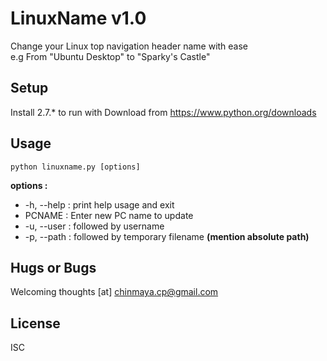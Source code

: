 # LinuxName v1.0
Change your Linux top navigation header name with ease<br />
e.g From "Ubuntu Desktop" to "Sparky's Castle" <br />

## Setup
Install 2.7.* to run with
Download from https://www.python.org/downloads <br />

## Usage
```python linuxname.py [options]``` <br />

**options :**
- -h, --help : print help usage and exit
- PCNAME     : Enter new PC name to update 
- -u, --user : followed by username
- -p, --path : followed by temporary filename **(mention absolute path)**<br />

## Hugs or Bugs
Welcoming thoughts [at] chinmaya.cp@gmail.com<br />

## License
ISC

